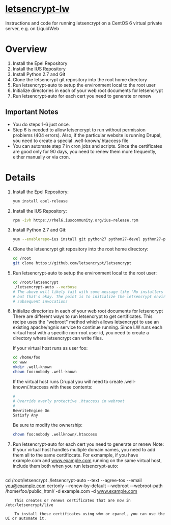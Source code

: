 # [letsencrypt-lw](https://github.com/mfgering/letsencrypt-lw)
Instructions and code for running letsencrypt on a CentOS 6 virtual private server, e.g. on LiquidWeb

# Overview

1. Install the Epel Repository
2. Install the IUS Repository
3. Install Python 2.7 and Git
4. Clone the letsencrypt git repository into the root home directory
5. Run letsencrypt-auto to setup the environment local to the root user
6. Initialize directories in each of your web root documents for letsencrypt
7. Run letsencrypt-auto for each cert you need to generate or renew

## Important Notes
* You do steps 1-6 just once. 
* Step 6 is needed to allow letsencrypt to run without permission problems (404 errors). Also, if the particular website is running Drupal, you need to create a special .well-known/.htaccess file
* You can automate step 7 in cron jobs and scripts. Since the certificates are good only for 90 days, you need to renew them more frequently, either manually or via cron.

# Details

1. Install the Epel Repository:

    ``` bash
    yum install epel-release
    ```

2. Install the IUS Repository:

    ``` bash
    rpm -ivh https://rhel6.iuscommunity.org/ius-release.rpm
    ```

3. Install Python 2.7 and Git:

    ``` bash
    yum --enablerepo=ius install git python27 python27-devel python27-pip python27-setuptools python27-virtualenv -y
    ```

4. Clone the letsencrypt git repository into the root home directory:

    ``` bash
    cd /root
    git clone https://github.com/letsencrypt/letsencrypt
    ```

5. Run letsencrypt-auto to setup the environment local to the root user:

    ``` bash
    cd /root/letsencrypt
    ./letsencrypt-auto --verbose
    # The above will likely fail with some message like "No installers are available...", 
    # but that's okay. The point is to initialize the letsencrypt environment for 
    # subsequent invocations
    ```

6.  Initialize directories in each of your web root documents for letsencrypt There are different ways to run letsencrypt to get certificates. This recipe uses the "webroot" method which allows letsencrypt to use an existing apache/ngnix service to continue running. Since LW runs each virtual host with a specific non-root user id, you need to create a directory where letsencrypt can write files.

    If your virtual host runs as user foo:
    ``` bash
    cd /home/foo
    cd www 
    mkdir .well-known
    chown foo:nobody .well-known
    ```

    If the virtual host runs Drupal you will need to create .well-known/.htaccess with these contents:
    ``` bash
    #
    # Override overly protective .htaccess in webroot
    #
    RewriteEngine On
    Satisfy Any
    ```
    Be sure to modify the ownership:
    ``` bash
    chown foo:nobody .wellknown/.htaccess
    ```
7. Run letsencrypt-auto for each cert you need to generate or renew
    Note: If your virtual host handles multiple domain names, you need to add them all to the same certificcate. For exmample, if you have example.com and www.example.com running on the same virtual host, include them both when you run letsencrypt-auto:
    ``` bash
cd /root/letsencrypt
./letsencrypt-auto --text --agree-tos --email you@example.com certonly --renew-by-default --webroot --webroot-path /home/foo/public_html/ -d example.com -d www.example.com
```
    This creates or renews certificates that are now in /etc/letsencrypt/live

    To install these certificates using whm or cpanel, you can use the UI or automate it.

